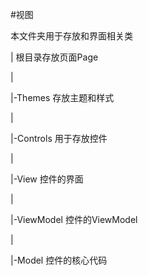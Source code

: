 #视图

本文件夹用于存放和界面相关类

| 根目录存放页面Page

|

|-Themes 存放主题和样式

|

|-Controls 用于存放控件

  |
  
  |-View 控件的界面

  |

  |-ViewModel 控件的ViewModel

  |

  |-Model 控件的核心代码

